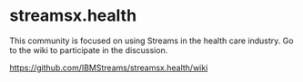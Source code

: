 # streamsx.health

This community is focused on using Streams in the health care industry.  Go to the wiki to participate in the discussion.

https://github.com/IBMStreams/streamsx.health/wiki


